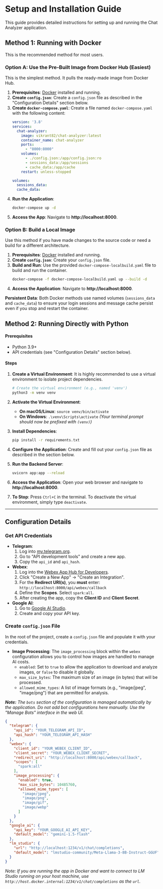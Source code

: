 # Setup and Installation Guide

This guide provides detailed instructions for setting up and running the Chat Analyzer application.

## Method 1: Running with Docker

This is the recommended method for most users.

### Option A: Use the Pre-Built Image from Docker Hub (Easiest)
This is the simplest method. It pulls the ready-made image from Docker Hub.

1.  **Prerequisites**: [Docker](https://www.docker.com/products/docker-desktop/) installed and running.
2.  **Create `config.json`**: Create a `config.json` file as described in the "Configuration Details" section below.
3.  **Create `docker-compose.yaml`**: Create a file named `docker-compose.yaml` with the following content:
    ```yaml
    version: '3.8'
    services:
      chat-analyzer:
        image: vikrant82/chat-analyzer:latest
        container_name: chat-analyzer
        ports:
          - "8000:8000"
        volumes:
          - ./config.json:/app/config.json:ro
          - sessions_data:/app/sessions
          - cache_data:/app/cache
        restart: unless-stopped

    volumes:
      sessions_data:
      cache_data:
    ```
4.  **Run the Application**:
    ```bash
    docker-compose up -d
    ```
5.  **Access the App**: Navigate to **http://localhost:8000**.

### Option B: Build a Local Image
Use this method if you have made changes to the source code or need a build for a different architecture.

1.  **Prerequisites**: [Docker](https://www.docker.com/products/docker-desktop/) installed and running.
2.  **Create `config.json`**: Create your `config.json` file.
3.  **Build and Run**: Use the provided `docker-compose-localbuild.yaml` file to build and run the container.
    ```bash
    docker-compose -f docker-compose-localbuild.yaml up --build -d
    ```
4.  **Access the Application**: Navigate to **http://localhost:8000**.

**Persistent Data**: Both Docker methods use named volumes (`sessions_data` and `cache_data`) to ensure your login sessions and message cache persist even if you stop and restart the container.

## Method 2: Running Directly with Python

#### Prerequisites
-   Python 3.9+
-   API credentials (see "Configuration Details" section below).

#### Steps
1.  **Create a Virtual Environment**: It is highly recommended to use a virtual environment to isolate project dependencies.
    ```bash
    # Create the virtual environment (e.g., named 'venv')
    python3 -m venv venv
    ```

2.  **Activate the Virtual Environment**:
    -   **On macOS/Linux**: `source venv/bin/activate`
    -   **On Windows**: `.\venv\Scripts\activate`
    *(Your terminal prompt should now be prefixed with `(venv)`)*

3.  **Install Dependencies**:
    ```bash
    pip install -r requirements.txt
    ```

4.  **Configure the Application**: Create and fill out your `config.json` file as described in the section below.

5.  **Run the Backend Server**:
    ```bash
    uvicorn app:app --reload
    ```

6.  **Access the Application**: Open your web browser and navigate to **http://localhost:8000**.

7.  **To Stop**: Press `Ctrl+C` in the terminal. To deactivate the virtual environment, simply type `deactivate`.

---

## Configuration Details

### Get API Credentials

-   **Telegram**:
    1.  Log into [my.telegram.org](https://my.telegram.org).
    2.  Go to "API development tools" and create a new app.
    3.  Copy the `api_id` and `api_hash`.
-   **Webex**:
    1.  Log into the [Webex App Hub for Developers](https://developer.webex.com/my-apps).
    2.  Click "Create a New App" -> "Create an Integration".
    3.  For the **Redirect URI(s)**, you **must** enter: `http://localhost:8000/api/webex/callback`
    4.  Define the **Scopes**. Select `spark:all`.
    5.  After creating the app, copy the **Client ID** and **Client Secret**.
-   **Google AI**:
    1.  Go to [Google AI Studio](https://aistudio.google.com/app/apikey).
    2.  Create and copy your API key.

### Create `config.json` File

In the root of the project, create a `config.json` file and populate it with your credentials.

-   **Image Processing**: The `image_processing` block within the `webex` configuration allows you to control how images are handled to manage AI costs.
    -   `enabled`: Set to `true` to allow the application to download and analyze images, or `false` to disable it globally.
    -   `max_size_bytes`: The maximum size of an image (in bytes) that will be processed.
    -   `allowed_mime_types`: A list of image formats (e.g., "image/jpeg", "image/png") that are permitted for analysis.

***Note:** The `bots` section of the configuration is managed automatically by the application. Do not add bot configurations here manually. Use the "Manage Bots" interface in the web UI.*

```json
{
  "telegram": {
    "api_id": "YOUR_TELEGRAM_API_ID",
    "api_hash": "YOUR_TELEGRAM_API_HASH"
  },
  "webex": {
    "client_id": "YOUR_WEBEX_CLIENT_ID",
    "client_secret": "YOUR_WEBEX_CLIENT_SECRET",
    "redirect_uri": "http://localhost:8000/api/webex/callback",
    "scopes": [
      "spark:all"
    ],
    "image_processing": {
      "enabled": true,
      "max_size_bytes": 10485760,
      "allowed_mime_types": [
        "image/jpeg",
        "image/png",
        "image/gif",
        "image/webp"
      ]
    }
  },
  "google_ai": {
    "api_key": "YOUR_GOOGLE_AI_API_KEY",
    "default_model": "gemini-1.5-flash" 
  },
  "lm_studio": {
    "url": "http://localhost:1234/v1/chat/completions",
    "default_model": "lmstudio-community/Meta-Llama-3-8B-Instruct-GGUF"
  }
}
```
*Note: If you are running the app in Docker and want to connect to LM Studio running on your host machine, use `http://host.docker.internal:1234/v1/chat/completions` as the `url`.*